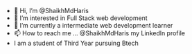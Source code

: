 - 👋 Hi, I’m @ShaikhMdHaris
- 👀 I’m interested in Full Stack web development 
- 🌱 I’m currently a intermediate web development learner
- 📫 How to reach me ... @ShaikhMdHaris my Linkedln profile
- I am a student of Third Year pursuing Btech
<!---
ShaikhMdHaris/ShaikhMdHaris is a ✨ special ✨ repository because its `README.md` (this file) appears on your GitHub profile.
You can click the Preview link to take a look at your changes.
--->
